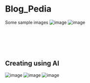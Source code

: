 # Blog_Pedia

Some sample images 
![image](https://github.com/darshan2508/Blog_Pedia/assets/97438719/be71bc7a-c431-405b-91a7-6c1ead59f489)
![image](https://github.com/darshan2508/Blog_Pedia/assets/97438719/6261d9ee-44ff-4f75-b7ae-a2478854380f)
<br><br><br><br><br><br>
## Creating using AI
![image](https://github.com/darshan2508/Blog_Pedia/assets/97438719/409c9ad7-5a54-4172-9a7f-15525abfbc9e)
![image](https://github.com/darshan2508/Blog_Pedia/assets/97438719/d540f758-90f7-46de-882e-78b703278f69)
![image](https://github.com/darshan2508/Blog_Pedia/assets/97438719/6113976c-01f6-409d-b7d4-c3ebb150acb7)


